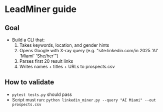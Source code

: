 # LeadMiner guide
## Goal
- Build a CLI that:
  1. Takes keywords, location, and gender hints
  2. Opens Google with X-ray query (e.g. "site:linkedin.com/in 2025 'AI' 'Miami' 'She/her'")
  3. Parses first 20 result links
  4. Writes names + titles + URLs to prospects.csv

## How to validate
- `pytest tests.py` should pass
- Script must run: `python linkedin_miner.py --query "AI Miami" --out prospects.csv`
